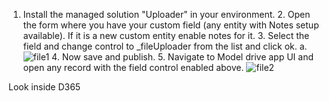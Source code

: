  1. Install the managed solution "Uploader" in your environment. 
	2. Open the form where you have your custom field (any entity with Notes setup available). If it is a new custom entity enable notes for it. 
	3. Select the field and change control to _fileUploader from the list and click ok. 
		a. ![file1](https://github.com/asta96/MultiFilesUploader/blob/main/imagesRef/upload.file1.png)
	4. Now save and publish. 
	5. Navigate to Model drive app UI and open any record with the field control enabled above. 
           ![file2](https://github.com/asta96/MultiFilesUploader/blob/main/imagesRef/upload.file2.png)

Look inside D365


